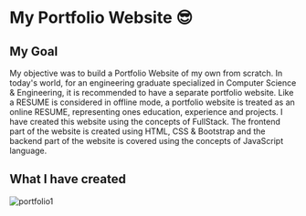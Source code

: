 # My Portfolio Website 😎

## My Goal

My objective was to build a Portfolio Website of my own from scratch. In today's world, for an engineering graduate specialized in Computer Science & Engineering, it is recommended to have a separate portfolio website. Like a RESUME is considered in offline mode, a portfolio website is treated as an online RESUME, representing ones education, experience and projects. I have created this website using the concepts of FullStack. The frontend part of the website is created using HTML, CSS & Bootstrap and the backend part of the website is covered using the concepts of JavaScript language.

## What I have created

![portfolio1](https://user-images.githubusercontent.com/59922056/149670038-84071cfd-e3f7-44b7-93c0-3e3d6cf52df7.jpg)







